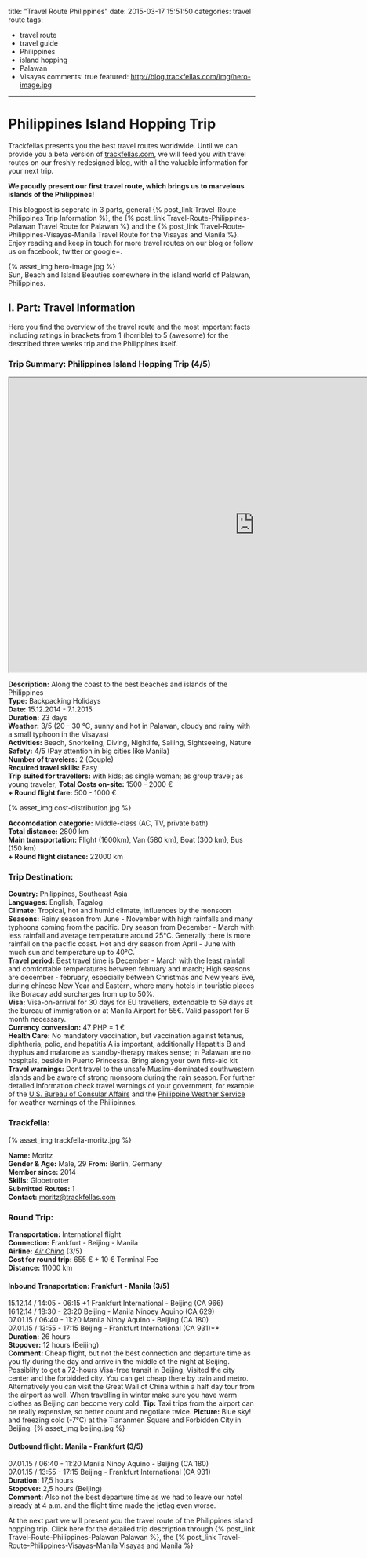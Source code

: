 title: "Travel Route Philippines"
date: 2015-03-17 15:51:50
categories: travel route
tags: 
- travel route
- travel guide
- Philippines
- island hopping
- Palawan
- Visayas
comments: true
featured:  http://blog.trackfellas.com/img/hero-image.jpg
---

# Philippines Island Hopping Trip
Trackfellas presents you the best travel routes worldwide. Until we can provide you a beta version of [trackfellas.com](http://trackfellas.com), we will feed you with travel routes on our freshly redesigned blog, with all the valuable information for your next trip.

**We proudly present our first travel route, which brings us to marvelous islands of the Philippines!**

This blogpost is seperate in 3 parts, general  {% post_link Travel-Route-Philippines Trip Information %}, the {% post_link Travel-Route-Philippines-Palawan Travel Route for Palawan %} and the {% post_link Travel-Route-Philippines-Visayas-Manila Travel Route for the Visayas and Manila %}. Enjoy reading and keep in touch for more travel routes on our blog or follow us on facebook, twitter or google+.  

{% asset_img hero-image.jpg %}  
Sun, Beach and Island Beauties somewhere in the island world of Palawan, Philippines. 


## I. Part: Travel Information
Here you find the overview of the travel route and the most important facts including ratings in brackets from 1 (horrible) to 5 (awesome) for the described three weeks trip and the Philippines itself.

<!-- more -->

### Trip Summary: Philippines Island Hopping Trip (4/5)  


<iframe src="https://www.google.com/maps/d/embed?mid=zrYZfx3FSo48.k0hvSW6HcMlg" width="1000" height="600"></iframe>


**Description:** 		Along the coast to the best beaches and islands of the Philippines  
**Type:** Backpacking Holidays  
**Date:** 				15.12.2014 - 7.1.2015  
**Duration:** 			23 days  
**Weather:** 3/5 (20 - 30 °C, sunny and hot in Palawan, cloudy and rainy with a small typhoon in the Visayas)   
**Activities:** 			Beach, Snorkeling, Diving, Nightlife, Sailing, Sightseeing, Nature  
**Safety:** 			4/5 (Pay attention in big cities like Manila)  
**Number of travelers:**     2 (Couple)  
**Required travel skills:** 	Easy  
**Trip suited for travellers:**	with kids; as single woman; as group travel; as young traveler; 
**Total Costs on-site:** 		1500 - 2000 €   
**\+ Round flight fare:**		500 - 1000 €  

<div class"left"> {% asset_img cost-distribution.jpg %} </div>

**Accomodation categorie:** 	Middle-class (AC, TV, private bath)  
**Total distance:** 		2800 km  
**Main transportation:**		Flight (1600km), Van (580 km),  Boat (300 km), Bus (150 km)   
**\+ Round flight distance:**	22000 km

### Trip Destination:
**Country:** 			Philippines, Southeast Asia   
**Languages:** 			English, Tagalog  
**Climate:**			Tropical, hot and humid climate, influences by the monsoon  
**Seasons:**			Rainy season from June - November with high rainfalls and many typhoons coming from the pacific. Dry season from December - March with less rainfall and average temperature around 25°C. Generally there is more rainfall on the pacific coast. Hot and dry season from April - June with much sun and temperature up to 40°C.   
**Travel period:**			Best travel time is December - March with the least rainfall and comfortable temperatures between february and march; High seasons are december - february, especially between Christmas and New years Eve, during chinese New Year and Eastern, where many hotels in touristic places like Boracay add surcharges from up to 50%.   
**Visa:**				Visa-on-arrival for 30 days for EU travellers, extendable to 59 days at the bureau of immigration or at Manila Airport for 55€. Valid passport for 6 month necessary.  
**Currency conversion:** 	47 PHP = 1 €  
**Health Care:**			No mandatory vaccination, but vaccination against tetanus, diphtheria, polio, and hepatitis A is important, additionally Hepatitis B and thyphus and malarone as standby-therapy makes sense; In Palawan are no hospitals, beside in Puerto Princessa. Bring along your own firts-aid kit  
**Travel warnings:**		Dont travel to the unsafe Muslim-dominated southwestern islands and be aware of strong monsoom during the rain season. For further detailed information check travel warnings of your government, for example of the [U.S. Bureau of Consular Affairs](http://travel.state.gov/content/passports/english/alertswarnings/philippines-travel-warning.html) and the [Philippine Weather Service](www.pagasa.dost.gov.ph) for weather warnings of the Philipinnes.


### Trackfella:

<div class"left"> {% asset_img trackfella-moritz.jpg %} </div>

**Name:**				Moritz  
**Gender & Age:** 		Male, 29 
**From:** 				Berlin, Germany  
**Member since:** 		2014  
**Skills:** Globetrotter  
**Submitted Routes:** 		1    
**Contact:**			moritz@trackfellas.com

### Round Trip:
**Transportation:** 		International flight   
**Connection:** Frankfurt - Beijing - Manila  
**Airline:** 			_[Air China](www.airchina.com)_ (3/5)  
**Cost for round trip:** 		655 € + 10 € Terminal Fee  
**Distance:**  			11000 km 

#### Inbound Transportation: Frankfurt - Manila (3/5) 

15.12.14 / 14:05 - 06:15 +1 	Frankfurt International - Beijing (CA 966)   
16.12.14 / 18:30 - 23:20 	Beijing - Manila Ninoey Aquino (CA 629)  
07.01.15 / 06:40 - 11:20 	Manila Ninoy Aquino - Beijing (CA 180)  
07.01.15 / 13:55 - 17:15 	Beijing - Frankfurt International (CA 931)**      
**Duration:** 			26 hours  
**Stopover:** 			12 hours (Beijing)  
**Comment:** Cheap flight, but not the best connection and departure time as you fly during the day and arrive in the middle of the night at Beijing. Possiblity to get a 72-hours Visa-free transit in Beijing; Visited the city center and the forbidded city. You can get cheap there by train and metro. Alternatively you can visit the Great Wall of China within a half day tour from the airport as well. When travelling in winter make sure you have warm clothes as Beijing can become very cold.
**Tip:** Taxi trips from the airport can be really expensive, so better count and negotiate twice.
**Picture:** Blue sky! and freezing cold (-7°C) at the Tiananmen Square and Forbidden City in Beijing.
{% asset_img beijing.jpg %}

#### Outbound flight:		Manila - Frankfurt (3/5)  
07.01.15 / 06:40 - 11:20 	Manila Ninoy Aquino - Beijing (CA 180)  
07.01.15 / 13:55 - 17:15 	Beijing - Frankfurt International (CA 931)      
**Duration:** 			17,5 hours  
**Stopover:** 			2,5 hours (Beijing)   
**Comment:** Also not the best departure time as we had to leave our hotel already at 4 a.m. and the flight time made the jetlag even worse.

At the next part we will present you the travel route of the Philippines island hopping trip. 
Click here for the detailed trip description through {% post_link Travel-Route-Philippines-Palawan Palawan %}, the {% post_link Travel-Route-Philippines-Visayas-Manila Visayas and Manila %}
